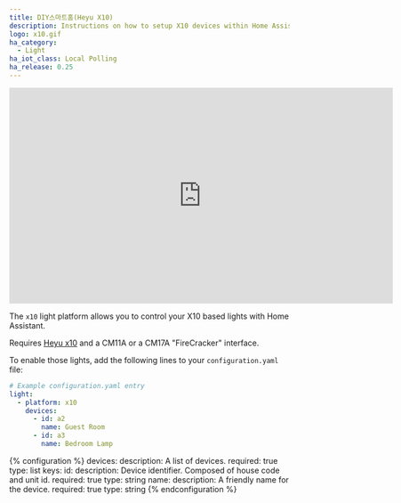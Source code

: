 ```yaml
---
title: DIY스마트홈(Heyu X10)
description: Instructions on how to setup X10 devices within Home Assistant.
logo: x10.gif
ha_category:
  - Light
ha_iot_class: Local Polling
ha_release: 0.25
---
```


<iframe width="690" height="388" src="https://www.youtube.com/embed/WuAXJWEAjgA" frameborder="0" allow="accelerometer; autoplay; encrypted-media; gyroscope; picture-in-picture" allowfullscreen></iframe>

The `x10` light platform allows you to control your X10 based lights with Home Assistant.

Requires [Heyu x10](https://www.heyu.org/) and a CM11A or a CM17A "FireCracker" interface.

To enable those lights, add the following lines to your `configuration.yaml` file:

```yaml
# Example configuration.yaml entry
light:
  - platform: x10
    devices:
      - id: a2
        name: Guest Room
      - id: a3
        name: Bedroom Lamp
```

{% configuration %}
devices:
  description: A list of devices.
  required: true
  type: list
  keys:
    id:
      description: Device identifier. Composed of house code and unit id.
      required: true
      type: string
    name:
      description: A friendly name for the device.
      required: true
      type: string
{% endconfiguration %}
